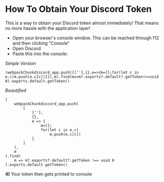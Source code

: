 # How To Obtain Your Discord Token
This is a way to obtain your Discord token almost immediately! That means no more hassle with the application layer!

- Open your browser's console window. This can be reached through f12 and then clicking "Console"
- Open Discord
- Paste this into the console:

*Simple Version*
```
(webpackChunkdiscord_app.push([[''],{},e=>{m=[];for(let c in e.c)m.push(e.c[c])}]),m).find(m=>m?.exports?.default?.getToken!==void 0).exports.default.getToken()
```
*Beautified*
```
(
    webpackChunkdiscord_app.push(
        [
            [''],
            {},
            e => {
                m=[];
                for(let c in e.c)
                    m.push(e.c[c])
            }
        ]
    ),
    m
).find(
    m => m?.exports?.default?.getToken !== void 0
).exports.default.getToken()
```
**4)** Your token then gets printed to console
